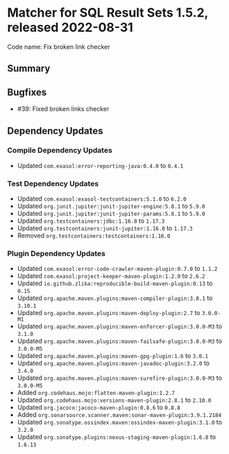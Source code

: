 # Matcher for SQL Result Sets 1.5.2, released 2022-08-31

Code name: Fix broken link checker

## Summary

## Bugfixes

* #39: Fixed broken links checker

## Dependency Updates

### Compile Dependency Updates

* Updated `com.exasol:error-reporting-java:0.4.0` to `0.4.1`

### Test Dependency Updates

* Updated `com.exasol:exasol-testcontainers:5.1.0` to `6.2.0`
* Updated `org.junit.jupiter:junit-jupiter-engine:5.8.1` to `5.9.0`
* Updated `org.junit.jupiter:junit-jupiter-params:5.8.1` to `5.9.0`
* Updated `org.testcontainers:jdbc:1.16.0` to `1.17.3`
* Updated `org.testcontainers:junit-jupiter:1.16.0` to `1.17.3`
* Removed `org.testcontainers:testcontainers:1.16.0`

### Plugin Dependency Updates

* Updated `com.exasol:error-code-crawler-maven-plugin:0.7.0` to `1.1.2`
* Updated `com.exasol:project-keeper-maven-plugin:1.2.0` to `2.6.2`
* Updated `io.github.zlika:reproducible-build-maven-plugin:0.13` to `0.15`
* Updated `org.apache.maven.plugins:maven-compiler-plugin:3.8.1` to `3.10.1`
* Updated `org.apache.maven.plugins:maven-deploy-plugin:2.7` to `3.0.0-M1`
* Updated `org.apache.maven.plugins:maven-enforcer-plugin:3.0.0-M3` to `3.1.0`
* Updated `org.apache.maven.plugins:maven-failsafe-plugin:3.0.0-M3` to `3.0.0-M5`
* Updated `org.apache.maven.plugins:maven-gpg-plugin:1.6` to `3.0.1`
* Updated `org.apache.maven.plugins:maven-javadoc-plugin:3.2.0` to `3.4.0`
* Updated `org.apache.maven.plugins:maven-surefire-plugin:3.0.0-M3` to `3.0.0-M5`
* Added `org.codehaus.mojo:flatten-maven-plugin:1.2.7`
* Updated `org.codehaus.mojo:versions-maven-plugin:2.8.1` to `2.10.0`
* Updated `org.jacoco:jacoco-maven-plugin:0.8.6` to `0.8.8`
* Added `org.sonarsource.scanner.maven:sonar-maven-plugin:3.9.1.2184`
* Updated `org.sonatype.ossindex.maven:ossindex-maven-plugin:3.1.0` to `3.2.0`
* Updated `org.sonatype.plugins:nexus-staging-maven-plugin:1.6.8` to `1.6.13`
